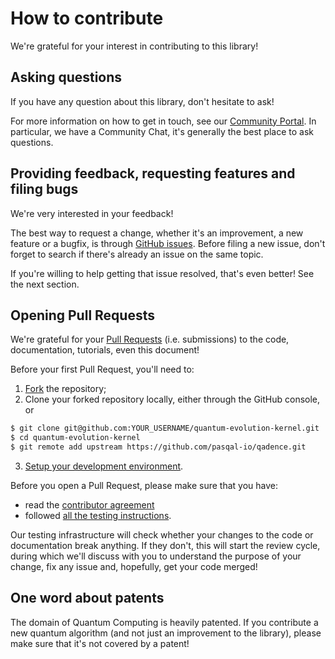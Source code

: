 # How to contribute

We're grateful for your interest in contributing to this library!

## Asking questions

If you have any question about this library, don't hesitate to ask!

For more information on how to get in touch, see our [Community Portal](https://community.pasqal.com/). In particular, we have a Community Chat, it's generally the best place to ask questions.


## Providing feedback, requesting features and filing bugs

We're very interested in your feedback!

The best way to request a change, whether it's an improvement, a new feature or a bugfix, is through [GitHub issues](https://github.com/pasqal-io/quantum-evolution-kernel/issues). Before filing a new issue, don't forget to search if there's already an issue on the same topic.

If you're willing to help getting that issue resolved, that's even better! See the next section.


## Opening Pull Requests

We're grateful for your [Pull Requests](https://github.com/pasqal-io/quantum-evolution-kernel/pulls) (i.e. submissions) to the code, documentation, tutorials, even this document!

Before your first Pull Request, you'll need to:

1. [Fork](https://github.com/pasqal-io/quantum-evolution-kernel/fork) the repository;
2. Clone your forked repository locally, either through the GitHub console, or
```sh
$ git clone git@github.com:YOUR_USERNAME/quantum-evolution-kernel.git
$ cd quantum-evolution-kernel
$ git remote add upstream https://github.com/pasqal-io/qadence.git
```
3. [Setup your development environment](./first%20contact.md#hatch-instructions).

Before you open a Pull Request, please make sure that you have:

- read the [contributor agreement](../CONTRIBUTOR%20AGREEMENT.md)
- followed [all the testing instructions](./first%20contact.md#running-tests).


Our testing infrastructure will check whether your changes to the code or documentation break anything. If they don't, this will start the review cycle, during which we'll discuss with you to understand the purpose of your change, fix any issue and, hopefully, get your code merged!


## One word about patents

The domain of Quantum Computing is heavily patented. If you contribute a new quantum algorithm (and not just an improvement to the library), please make sure that it's not covered by a patent!
